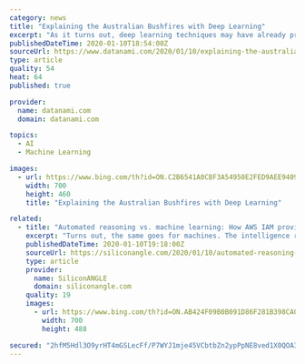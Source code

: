 ```yaml
---
category: news
title: "Explaining the Australian Bushfires with Deep Learning"
excerpt: "As it turns out, deep learning techniques may have already provided some crucial answers. A few years ago, the seemingly increasing frequency of Australian bushfires had already caught the attention of a group of Tasmanian researchers. “Understanding ..."
publishedDateTime: 2020-01-10T18:54:00Z
sourceUrl: https://www.datanami.com/2020/01/10/explaining-the-australian-bushfires-with-deep-learning/
type: article
quality: 54
heat: 64
published: true

provider:
  name: datanami.com
  domain: datanami.com

topics:
  - AI
  - Machine Learning

images:
  - url: https://www.bing.com/th?id=ON.C2B6541A0CBF3A54950E2FED9AEE9409
    width: 700
    height: 460
    title: "Explaining the Australian Bushfires with Deep Learning"

related:
  - title: "Automated reasoning vs. machine learning: How AWS IAM provides secure access control without the need for data"
    excerpt: "Turns out, the same goes for machines. The intelligence required for facial recognition demands a very different learning base than the reasoning applied to security tasks such as access control. So, rather than approaching security from the machine-learning standpoint of ingesting masses of data, Amazon Web Services Inc. is training AI in a ..."
    publishedDateTime: 2020-01-10T19:18:00Z
    sourceUrl: https://siliconangle.com/2020/01/10/automated-reasoning-vs-machine-learning-how-aws-iam-provides-secure-access-control-without-the-need-for-data-reinvent-womenintech/
    type: article
    provider:
      name: SiliconANGLE
      domain: siliconangle.com
    quality: 19
    images:
      - url: https://www.bing.com/th?id=ON.AB424F09B0B091D86F281B398CA0CD3A
        width: 700
        height: 488

secured: "2hfM5Hdl3O9yrHT4mGSLecFf/P7WYJ1mje45VCbtbZn2ypPpNE8ved1X0QOA3xDlUfaytLAFOjX4izlRhBtQrmD8g8ebSoo3jvuJBQM06ef9UDJ8lsK3/I6tRo4aALvDltmE/p0e3bBBRIp1tTVh07159BwDf8LPqv5/TwJW2cdP3UsTy00+frZfOSR4F8z6DyVRMOF5yH4Mc2lWklYVXWnyJFxny4NxCoIXydBIPOXi0g2EIQSunYC29F04VhbI9P68YViT4Lo+g49LSwgB1g==;udpld03vL/bE91DChI/5Eg=="
---
```


